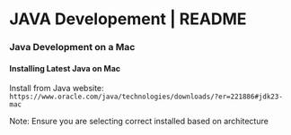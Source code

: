 # JAVA Developement | README

### Java Development on a Mac

#### Installing Latest Java on Mac

Install from Java website:
`https://www.oracle.com/java/technologies/downloads/?er=221886#jdk23-mac`

Note: Ensure you are selecting correct installed based on architecture

